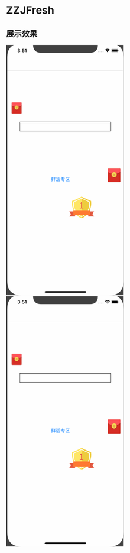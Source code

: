 # ZZJFresh

## 展示效果
  ![img](https://github.com/zhuzhuxingtianxia/ZZJFresh/blob/master/QQ201801.gif)
  <br>
   ![img](https://github.com/zhuzhuxingtianxia/ZZJFresh/blob/master/QQ201801.gif)
